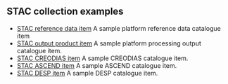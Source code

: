 ## STAC collection examples

- [STAC reference data item](stac-reference-data-item.json)
  A sample platform reference data catalogue item
- [STAC output product item](stac-output-product-item.json)
  A sample platform processing output catalogue item.
- [STAC CREODIAS item](stac-creodias-item.json)
  A sample CREODIAS catalogue item.
- [STAC ASCEND item](stac-ascend-item.json)
  A sample ASCEND catalogue item.
- [STAC DESP item](stac-desp-item.json)
  A sample DESP catalogue item.
